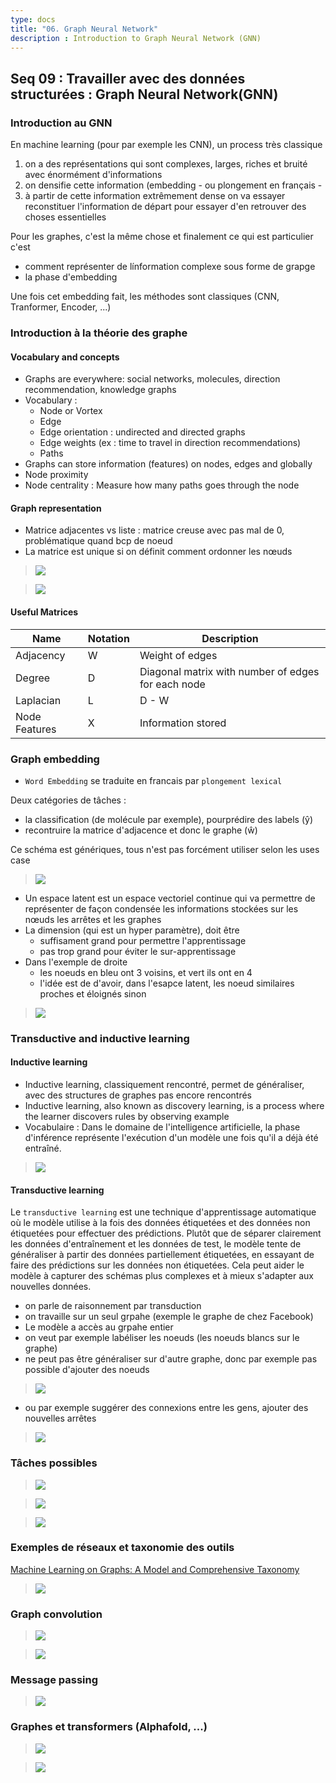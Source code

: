 ```yaml
---
type: docs
title: "06. Graph Neural Network"
description : Introduction to Graph Neural Network (GNN)
---
```



## Seq 09 :  Travailler avec des données structurées : Graph Neural Network(GNN)

### Introduction au GNN

En machine learning (pour par exemple les CNN), un process très classique 
1. on a des représentations qui sont complexes, larges, riches et bruité avec énormément d'informations
2. on densifie cette information (embedding - ou plongement en français - 
3. à partir de cette information extrêmement dense on va essayer reconstituer l'information de départ pour essayer d'en retrouver des choses essentielles  

Pour les graphes, c'est la même chose et finalement ce qui est particulier c'est 
- comment représenter de línformation complexe sous forme de grapge
- la phase d'embedding 

Une fois cet embedding fait, les méthodes sont classiques (CNN, Tranformer, Encoder, ...)


### Introduction à la théorie des graphe

#### Vocabulary and concepts

- Graphs are everywhere: social networks, molecules, direction recommendation, knowledge graphs
- Vocabulary :
    - Node or Vortex
    - Edge
    - Edge orientation : undirected and directed graphs
    - Edge weights (ex : time to travel in direction recommendations)
    - Paths
- Graphs can store information (features) on nodes, edges and globally
- Node proximity
- Node centrality : Measure how many paths goes through the node

#### Graph representation

- Matrice  adjacentes vs liste : matrice creuse avec pas mal de 0, problématique quand bcp de noeud 
- La matrice est unique si on définit comment ordonner les nœuds 

> <img src="./images/img_2023-08-23_18-13-32.png">

> <img src="./images/img_2023-08-23_18-13-34.png">


#### Useful Matrices

|Name|Notation|Description|
|-|-|-|
|Adjacency|W|Weight of edges|
|Degree|D|Diagonal matrix with number of edges for each node|
|Laplacian|L|D - W|
|Node Features|X|Information stored|


### Graph embedding

- `Word Embedding` se traduite en francais par `plongement lexical`

Deux catégories de tâches :
- la classification (de molécule par exemple), pourprédire des labels (ŷ)
- recontruire la matrice d'adjacence et donc le graphe (ŵ)

Ce schéma est génériques, tous n'est pas forcément utiliser selon les uses case


> <img src="./images/img_2023-08-23_17-29-30.png">


- Un espace latent est un espace vectoriel continue qui va permettre de représenter de façon condensée les informations stockées sur les nœuds les arrêtes et les graphes 
- La dimension (qui est un hyper paramètre), doit être 
    - suffisament grand pour permettre l'apprentissage
    - pas trop grand pour éviter le sur-apprentissage
- Dans l'exemple de droite
    - les noeuds en bleu ont 3 voisins, et vert ils ont en 4 
    - l'idée est de d'avoir, dans l'esapce latent, les noeud similaires proches et éloignés sinon

> <img src="./images/img_2023-08-23_17-41-49.png">


### Transductive and inductive learning

#### Inductive learning

- Inductive learning, classiquement rencontré, permet de généraliser, avec des structures de graphes pas encore rencontrés
- Inductive learning, also known as discovery learning, is a process where the learner discovers rules by observing example 
- Vocabulaire : Dans le domaine de l'intelligence artificielle, la phase d'inférence représente l'exécution d'un modèle une fois qu'il a déjà été entraîné. 

> <img src="./images/img_2023-08-23_17-52-25.png">

#### Transductive learning

Le `transductive learning` est une technique d'apprentissage automatique où le modèle utilise à la fois des données étiquetées et des données non étiquetées pour effectuer des prédictions. Plutôt que de séparer clairement les données d'entraînement et les données de test, le modèle tente de généraliser à partir des données partiellement étiquetées, en essayant de faire des prédictions sur les données non étiquetées. Cela peut aider le modèle à capturer des schémas plus complexes et à mieux s'adapter aux nouvelles données.

- on parle de raisonnement par transduction
- on travaille sur un seul grpahe (exemple le graphe de chez Facebook)
- Le modèle a accès au grpahe entier
- on veut par exemple labéliser les noeuds (les noeuds blancs sur le graphe)
- ne peut pas être généraliser sur d'autre graphe, donc par exemple pas possible d'ajouter des noeuds

> <img src="./images/img_2023-08-23_17-59-08.png">

- ou par exemple suggérer des connexions entre les gens, ajouter des nouvelles arrêtes

> <img src="./images/img_2023-08-23_17-59-11.png">


### Tâches possibles

> <img src="./images/img_2023-08-23_19-12-37.png">

> <img src="./images/img_2023-08-23_19-12-40.png">

> <img src="./images/img_2023-08-23_19-12-43.png">


### Exemples de réseaux et taxonomie des outils

[Machine Learning on Graphs: A Model and Comprehensive Taxonomy](https://arxiv.org/abs/2005.03675)


> <img src="./images/img_2023-08-23_20-30-05.png">


### Graph convolution

> <img src="./images/img_2023-08-23_20-34-37.png">

> <img src="./images/img_2023-08-23_20-34-40.png">


### Message passing

> <img src="./images/img_2023-08-23_20-34-42.png">


### Graphes et transformers (Alphafold, ...)

> <img src="./images/img_2023-08-23_20-34-44.png">

> <img src="./images/img_2023-08-23_20-34-47.png">

